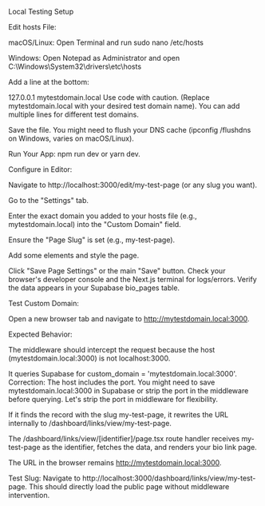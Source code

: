 Local Testing Setup

Edit hosts File:

macOS/Linux: Open Terminal and run sudo nano /etc/hosts

Windows: Open Notepad as Administrator and open C:\Windows\System32\drivers\etc\hosts

Add a line at the bottom:

127.0.0.1 mytestdomain.local Use code with caution. (Replace mytestdomain.local with your desired test domain name). You can add multiple lines for different test domains.

Save the file. You might need to flush your DNS cache (ipconfig /flushdns on Windows, varies on macOS/Linux).

Run Your App: npm run dev or yarn dev.

Configure in Editor:

Navigate to http://localhost:3000/edit/my-test-page (or any slug you want).

Go to the "Settings" tab.

Enter the exact domain you added to your hosts file (e.g., mytestdomain.local) into the "Custom Domain" field.

Ensure the "Page Slug" is set (e.g., my-test-page).

Add some elements and style the page.

Click "Save Page Settings" or the main "Save" button. Check your browser's developer console and the Next.js terminal for logs/errors. Verify the data appears in your Supabase bio_pages table.

Test Custom Domain:

Open a new browser tab and navigate to http://mytestdomain.local:3000.

Expected Behavior:

The middleware should intercept the request because the host (mytestdomain.local:3000) is not localhost:3000.

It queries Supabase for custom_domain = 'mytestdomain.local:3000'. Correction: The host includes the port. You might need to save mytestdomain.local:3000 in Supabase or strip the port in the middleware before querying. Let's strip the port in middleware for flexibility.

If it finds the record with the slug my-test-page, it rewrites the URL internally to /dashboard/links/view/my-test-page.

The /dashboard/links/view/[identifier]/page.tsx route handler receives my-test-page as the identifier, fetches the data, and renders your bio link page.

The URL in the browser remains http://mytestdomain.local:3000.

Test Slug: Navigate to http://localhost:3000/dashboard/links/view/my-test-page. This should directly load the public page without middleware intervention.
